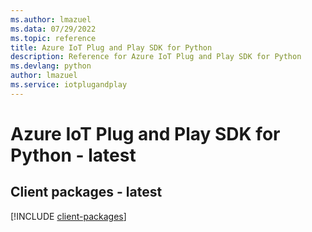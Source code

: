 ```yaml
---
ms.author: lmazuel
ms.data: 07/29/2022
ms.topic: reference
title: Azure IoT Plug and Play SDK for Python
description: Reference for Azure IoT Plug and Play SDK for Python
ms.devlang: python
author: lmazuel
ms.service: iotplugandplay
---
```

# Azure IoT Plug and Play SDK for Python - latest

## Client packages - latest
[!INCLUDE [client-packages](iot-plug-and-play-client-index.md)]